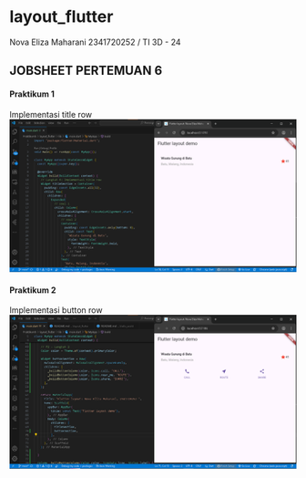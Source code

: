 # layout_flutter

Nova Eliza Maharani
2341720252 / TI 3D - 24

## JOBSHEET PERTEMUAN 6 

#### Praktikum 1
Implementasi title row
![1](images/1.png)

#### Praktikum 2
Implementasi button row
![2](images/2.png)